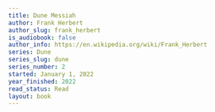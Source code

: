 ```yaml
---
title: Dune Messiah
author: Frank Herbert
author_slug: frank_herbert
is_audiobook: false
author_info: https://en.wikipedia.org/wiki/Frank_Herbert
series: Dune
series_slug: dune
series_number: 2
started: January 1, 2022
year_finished: 2022
read_status: Read
layout: book
---
```


